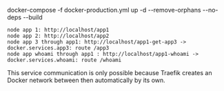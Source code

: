docker-compose -f docker-production.yml up -d --remove-orphans --no-deps --build

```
node app 1: http://localhost/app1
node app 2: http://localhost/app2
node app 3 through app1: http://localhost/app1-get-app3 -> docker.services.app3: route /app3
node app whoami through app1 : http://localhost/app1-whoami -> docker.services.whoami: route /whoami
```

This service communication is only possible because Traefik creates an Docker network between then
automatically by its own.
